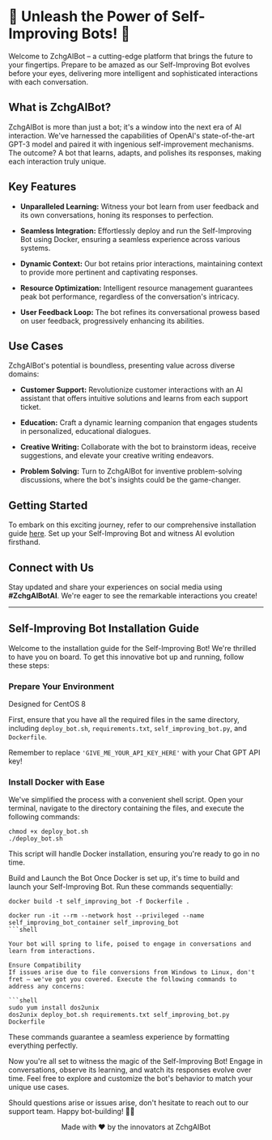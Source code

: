 # 🌟 Unleash the Power of Self-Improving Bots! 🚀

Welcome to ZchgAIBot – a cutting-edge platform that brings the future to your fingertips. Prepare to be amazed as our Self-Improving Bot evolves before your eyes, delivering more intelligent and sophisticated interactions with each conversation.

## What is ZchgAIBot?

ZchgAIBot is more than just a bot; it's a window into the next era of AI interaction. We've harnessed the capabilities of OpenAI's state-of-the-art GPT-3 model and paired it with ingenious self-improvement mechanisms. The outcome? A bot that learns, adapts, and polishes its responses, making each interaction truly unique.

## Key Features

- **Unparalleled Learning:** Witness your bot learn from user feedback and its own conversations, honing its responses to perfection.
  
- **Seamless Integration:** Effortlessly deploy and run the Self-Improving Bot using Docker, ensuring a seamless experience across various systems.

- **Dynamic Context:** Our bot retains prior interactions, maintaining context to provide more pertinent and captivating responses.

- **Resource Optimization:** Intelligent resource management guarantees peak bot performance, regardless of the conversation's intricacy.

- **User Feedback Loop:** The bot refines its conversational prowess based on user feedback, progressively enhancing its abilities.

## Use Cases

ZchgAIBot's potential is boundless, presenting value across diverse domains:

- **Customer Support:** Revolutionize customer interactions with an AI assistant that offers intuitive solutions and learns from each support ticket.

- **Education:** Craft a dynamic learning companion that engages students in personalized, educational dialogues.

- **Creative Writing:** Collaborate with the bot to brainstorm ideas, receive suggestions, and elevate your creative writing endeavors.

- **Problem Solving:** Turn to ZchgAIBot for inventive problem-solving discussions, where the bot's insights could be the game-changer.

## Getting Started

To embark on this exciting journey, refer to our comprehensive installation guide [here](installation_guide.md). Set up your Self-Improving Bot and witness AI evolution firsthand.

## Connect with Us

Stay updated and share your experiences on social media using **#ZchgAIBotAI**. We're eager to see the remarkable interactions you create!

---

## Self-Improving Bot Installation Guide

Welcome to the installation guide for the Self-Improving Bot! We're thrilled to have you on board. To get this innovative bot up and running, follow these steps:

### Prepare Your Environment

Designed for CentOS 8

First, ensure that you have all the required files in the same directory, including `deploy_bot.sh`, `requirements.txt`, `self_improving_bot.py`, and `Dockerfile`.

Remember to replace `'GIVE_ME_YOUR_API_KEY_HERE'` with your Chat GPT API key!

### Install Docker with Ease

We've simplified the process with a convenient shell script. Open your terminal, navigate to the directory containing the files, and execute the following commands:

```shell
chmod +x deploy_bot.sh
./deploy_bot.sh
```
This script will handle Docker installation, ensuring you're ready to go in no time.

Build and Launch the Bot
Once Docker is set up, it's time to build and launch your Self-Improving Bot. Run these commands sequentially:

```shell
docker build -t self_improving_bot -f Dockerfile .
```
```shell
docker run -it --rm --network host --privileged --name self_improving_bot_container self_improving_bot
```shell

Your bot will spring to life, poised to engage in conversations and learn from interactions.

Ensure Compatibility
If issues arise due to file conversions from Windows to Linux, don't fret – we've got you covered. Execute the following commands to address any concerns:

```shell
sudo yum install dos2unix
dos2unix deploy_bot.sh requirements.txt self_improving_bot.py Dockerfile
```

These commands guarantee a seamless experience by formatting everything perfectly.

Now you're all set to witness the magic of the Self-Improving Bot! Engage in conversations, observe its learning, and watch its responses evolve over time. Feel free to explore and customize the bot's behavior to match your unique use cases.

Should questions arise or issues arise, don't hesitate to reach out to our support team. Happy bot-building! 🤖🌟

<p align="center">
  Made with ❤️ by the innovators at ZchgAIBot
</p>
